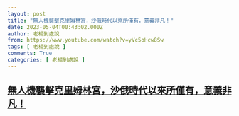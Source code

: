 ```yaml
---
layout: post
title: "無人機襲擊克里姆林宮，沙俄時代以來所僅有，意義非凡！"
date: 2023-05-04T00:43:02.000Z
author: 老楊到處說
from: https://www.youtube.com/watch?v=yVc5oHcw8Sw
tags: [ 老楊到處說 ]
comments: True
categories: [ 老楊到處說 ]
---
```

<!--1683160982000-->
[無人機襲擊克里姆林宮，沙俄時代以來所僅有，意義非凡！](https://www.youtube.com/watch?v=yVc5oHcw8Sw)
------

<div>

</div>
